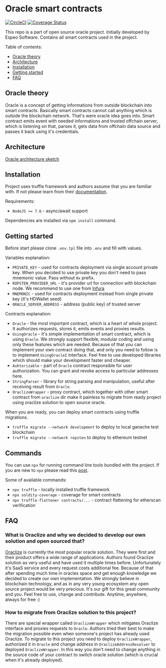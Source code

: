 # Oracle smart contracts

[![CircleCI](https://circleci.com/gh/espeo/blockchain-oracle-sm.svg?style=shield)](https://circleci.com/gh/espeo/blockchain-oracle-sm)
[![Coverage Status](https://coveralls.io/repos/github/espeo/blockchain-oracle-sm/badge.svg?branch=feature%2FOSO-43-coveralls)](https://coveralls.io/github/espeo/blockchain-oracle-sm?branch=feature%2FOSO-43-coveralls)

This repo is a part of open source oracle project. Initially developed by Espeo Software. Contains all smart contracts used in the project.

Table of contents:
- [Oracle theory](#oracle-theory)
- [Architecture](#architecture)
- [Installation](#installation)
- [Getting started](#getting-started)
- [FAQ](#faq)

## Oracle theory
Oracle is a concept of getting informations from outside blockchain into smart contracts. Basically smart contracts cannot call anything which is outside the blockchain network. That's were oracle idea goes into. Smart contract emits event with needed informations and trusted offchain server, which is listening on that, parses it, gets data from offchain data source and passes it back using it's credentials.

## Architecture
[Oracle architecture sketch](images/OracleArchitecture.png) 

## Installation
Project uses truffle framework and authors assume that you are familiar with. If not please learn from their [documentation](https://truffleframework.com/docs/truffle/overview).

Requirements:
- `NodeJS >= 7.6` - async/await support

Dependencies are installed via `npm install` command.

## Getting started
Before start please clone `.env.tpl` file into `.env` and fill with values.

Variables explanation:
- `PRIVATE_KEY` - used for contracts deployment via single account private key. When you decided to use private key you don't need to pass mnemonic value. Pass without `0x` prefix.
- `ROPSTEN_PROVIDER_URL` - it's provider url for connection with blockchain node. We recommend to use one from [Infura](https://infura.io/)
- `MNEMONIC` - used for contracts deployment instead from single private key (it's HDWallet seed)
- `ORACLE_SERVER_ADDRESS` - address (public key) of trusted server

Contracts explanation:
- `Oracle` - the most important contract, which is a heart of whole project. It authorizes requests, stores it, emits events and proxies results.
- `UsingOracle` - it's simple implementation of smart contract, which is using `Oracle`. We strongly support flexible, modular coding and using only these features which are needed. Because of that you can implement your own contract doing that, and only you need to follow is to implement `UsingOracleI` interface. Feel free to use developed libraries which should make your development faster and cheaper.
- `Auhtorizable` - part of `Oracle` contract responsible for user authorization. You can grant and revoke access to particular addresses here.
- `StringParser` - library for string parsing and manipulation, useful after receiving result from `Oracle`.
- `OraclizeWrapper` - proxy contract, which together with other smart contract from `oraclize` dir make it painless to migrate from ready project using oraclize solution to open source oracle.


When you are ready, you can deploy smart contracts using truffle migrations.
- `truffle migrate --network development` to deploy to local ganache test blockchain
- `truffle migrate --network ropsten` to deploy to ethereum testnet

## Commands
You can use `npx` for running command line tools bundled with the project. If you are new to `npx` please read this [post](https://medium.com/@maybekatz/introducing-npx-an-npm-package-runner-55f7d4bd282b).

Some of available commands:
- `npx truffle` - locally installed truffle framework
- `npx soldity-coverage` - coverage for smart contracts
- `npx truffle-flattener contracts/...` - contract flattening for etherscan verification

## FAQ
### What is Oraclize and why we decided to develop our own solution and open sourced that?
[Oraclize](http://www.oraclize.it/) is currently the most popular oracle solution. They were first and their product offers a wide range of applications.
Authors found Oraclize solution as very useful and have used it multiple times before. Unfortunately it's SaaS service and every request costs additional fee. 
Because of that after spending much time in oracles space and get enough knowledge we decided to create our own implementation.
We strongly believe in blockchain technology, and as in any very young ecosystem any open source project would be very precious.
It's our gift for this great community and you. Feel free to use, change and contribute. Anytime, anywhere, always for free :)
### How to migrate from Oraclize solution to this project?
There are special wrapper called `OraclizeWrapper` which mitigates Oraclize interface and proxies requests to `Oracle`. 
Authors tried their best to make the migration possible even when someone's project has already used Oraclize. 
To migrate to this project you need to deploy `OraclizeWrapper`, authorized it in `Oracle` and change address in `OraclizeAddressResolver` to deployed `OraclizeWrapper`. 
In this way you don't need to change anything in the source code of your contract to switch oracle solution (which is crucial when it's already deployed).
